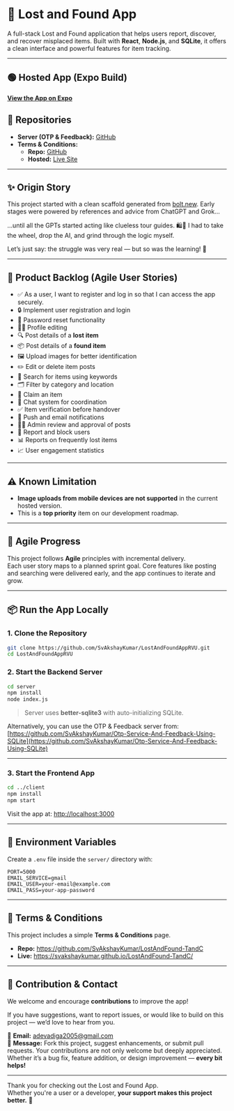 # 🚒 Lost and Found App

A full-stack Lost and Found application that helps users report, discover, and recover misplaced items. Built with **React**, **Node.js**, and **SQLite**, it offers a clean interface and powerful features for item tracking.

---

## 🟢 Hosted App (Expo Build)
**[View the App on Expo](https://expo.dev/accounts/devadigaakshay04/projects/bolt-expo-nativewind/builds/e81c89b8-4502-4197-aeb4-cdf6200374fd)**

## 🔗 Repositories
- **Server (OTP & Feedback):** [GitHub](https://github.com/SvAkshayKumar/Otp-Service-And-Feedback-Using-SQLite)
- **Terms & Conditions:**
  - **Repo:** [GitHub](https://github.com/SvAkshayKumar/LostAndFound-TandC)
  - **Hosted:** [Live Site](https://svakshaykumar.github.io/LostAndFound-TandC/)

---

## ✨ Origin Story

This project started with a clean scaffold generated from [bolt.new](https://bolt.new). Early stages were powered by references and advice from ChatGPT and Grok...

...until all the GPTs started acting like clueless tour guides. 🛍️🤖 I had to take the wheel, drop the AI, and grind through the logic myself.

Let’s just say: the struggle was very real — but so was the learning! 💪

---

## 🔧 Product Backlog (Agile User Stories)

- ✅ As a user, I want to register and log in so that I can access the app securely.
- 🔒 Implement user registration and login
- 🔁 Password reset functionality
- 🧑‍💼 Profile editing
- 🔍 Post details of a **lost item**
- 📦 Post details of a **found item**
- 🖼️ Upload images for better identification
- ✏️ Edit or delete item posts
- 🔎 Search for items using keywords
- 🗂️ Filter by category and location
- 🛑 Claim an item
- 💬 Chat system for coordination
- ✅ Item verification before handover
- 🔔 Push and email notifications
- 🧑‍⚖️ Admin review and approval of posts
- 🚫 Report and block users
- 📊 Reports on frequently lost items
- 📈 User engagement statistics

---

## ⚠️ Known Limitation

- **Image uploads from mobile devices are not supported** in the current hosted version.
- This is a **top priority** item on our development roadmap.

---

## 📅 Agile Progress

This project follows **Agile** principles with incremental delivery.  
Each user story maps to a planned sprint goal. Core features like posting and searching were delivered early, and the app continues to iterate and grow.

---

## 📦 Run the App Locally

### 1. Clone the Repository
```bash
git clone https://github.com/SvAkshayKumar/LostAndFoundAppRVU.git
cd LostAndFoundAppRVU
```

### 2. Start the Backend Server
```bash
cd server
npm install
node index.js
```

> Server uses **better-sqlite3** with auto-initializing SQLite.

Alternatively, you can use the OTP & Feedback server from:  
[https://github.com/SvAkshayKumar/Otp-Service-And-Feedback-Using-SQLite](https://github.com/SvAkshayKumar/Otp-Service-And-Feedback-Using-SQLite)

---

### 3. Start the Frontend App
```bash
cd ../client
npm install
npm start
```
Visit the app at: [http://localhost:3000](http://localhost:3000)

---

## 📂 Environment Variables

Create a `.env` file inside the `server/` directory with:

```env
PORT=5000
EMAIL_SERVICE=gmail
EMAIL_USER=your-email@example.com
EMAIL_PASS=your-app-password
```

---

## 🧰 Terms & Conditions

This project includes a simple **Terms & Conditions** page.

- **Repo:** https://github.com/SvAkshayKumar/LostAndFound-TandC  
- **Live:** https://svakshaykumar.github.io/LostAndFound-TandC/

---

## 🤝 Contribution & Contact

We welcome and encourage **contributions** to improve the app!

If you have suggestions, want to report issues, or would like to build on this project — we’d love to hear from you.

📧 **Email:** adevadiga2005@gmail.com  
💬 **Message:** Fork this project, suggest enhancements, or submit pull requests. Your contributions are not only welcome but deeply appreciated. Whether it’s a bug fix, feature addition, or design improvement — **every bit helps!**

---

Thank you for checking out the Lost and Found App.  
Whether you're a user or a developer, **your support makes this project better.** 💙

